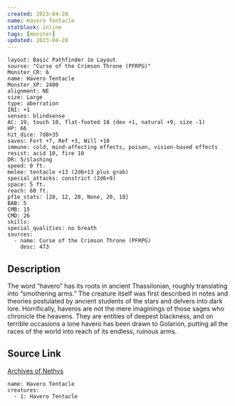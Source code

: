 ```yaml
---
created: 2023-04-28
name: Havero Tentacle
statblock: inline
tags: [monster]
updated: 2023-04-28
---
```

```statblock
layout: Basic Pathfinder 1e Layout
source: "Curse of the Crimson Throne (PFRPG)"
Monster_CR: 6
name: Havero Tentacle
Monster_XP: 2400
alignment: NE
size: Large
type: aberration
INI: +1
senses: blindsense
AC: 19, touch 10, flat-footed 18 (dex +1, natural +9, size -1)
HP: 66
hit_dice: 7d8+35
saves: Fort +7, Ref +3, Will +10
immune: cold, mind-affecting effects, poison, vision-based effects
resist: acid 10, fire 10
DR: 5/slashing
speed: 0 ft.
melee: tentacle +13 (2d6+13 plus grab)
special_attacks: constrict (2d6+9)
space: 5 ft.
reach: 60 ft.
pf1e_stats: [28, 12, 20, None, 20, 10]
BAB: 5
CMB: 15
CMD: 26
skills: 
special_qualities: no breath
sources:
  - name: Curse of the Crimson Throne (PFRPG)
    desc: 473
```
## Description
The word “havero” has its roots in ancient Thassilonian, roughly translating into “smothering arms.” The creature itself was first described in notes and theories postulated by ancient students of the stars and delvers into dark lore. Horrifically, haveros are not the mere imaginings of those sages who chronicle the heavens. They are entities of deepest blackness, and on terrible occasions a lone havero has been drawn to Golarion, putting all the races of the world into reach of its endless, ruinous arms.
## Source Link
[Archives of Nethys](https://aonprd.com/MonsterDisplay.aspx?ItemName=Havero%20Tentacle)
```encounter-table
name: Havero Tentacle
creatures:
  - 1: Havero Tentacle
```
